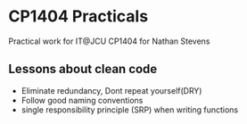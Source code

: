 # CP1404 Practicals

Practical work for IT@JCU CP1404 for Nathan Stevens
## Lessons about clean code
- Eliminate redundancy, Dont repeat yourself(DRY)
- Follow good naming conventions
- single responsibility principle (SRP) when writing functions
